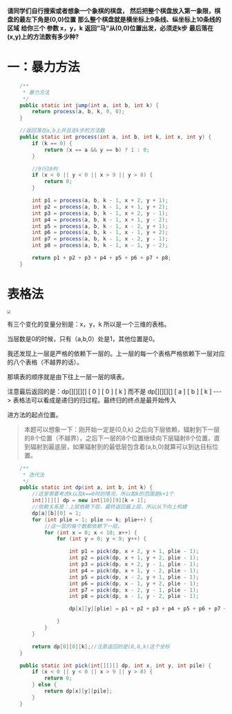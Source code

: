

**请同学们自行搜索或者想象一个象棋的棋盘，**
**然后把整个棋盘放入第一象限，棋盘的最左下角是(0,0)位置**
**那么整个棋盘就是横坐标上9条线、纵坐标上10条线的区域**
**给你三个 参数 x，y，k**
**返回“马”从(0,0)位置出发，必须走k步**
**最后落在(x,y)上的方法数有多少种?**



# 一：暴力方法



```java
	/**
     * 暴力方法
     */
    public static int jump(int a, int b, int k) {
        return process(a, b, k, 0, 0);
    }

    //返回落在a,b上并且走k步的方法数
    public static int process(int a, int b, int k, int x, int y) {
        if (k == 0) {
            return (x == a && y == b) ? 1 : 0;
        }

        //9行10列
        if (x < 0 || y < 0 || x > 9 || y > 8) {
            return 0;
        }

        int p1 = process(a, b, k - 1, x + 2, y + 1);
        int p2 = process(a, b, k - 1, x + 1, y + 2);
        int p3 = process(a, b, k - 1, x + 2, y - 1);
        int p4 = process(a, b, k - 1, x + 1, y - 2);
        int p5 = process(a, b, k - 1, x - 2, y + 1);
        int p6 = process(a, b, k - 1, x - 1, y + 2);
        int p7 = process(a, b, k - 1, x - 2, y - 1);
        int p8 = process(a, b, k - 1, x - 1, y - 2);

        return p1 + p2 + p3 + p4 + p5 + p6 + p7 + p8;
    }
```



# 表格法



<img src="D:/%E4%BD%A0%E5%A5%BDJava/1504.jpg" style="zoom:50%;" />

有三个变化的变量分别是：x，y，k 所以是一个三维的表格。

当层数是0的时候，只有（a,b,0）处是1，其他位置是0。

我还发现上一层是严格的依赖下一层的。上一层的每一个表格严格依赖下一层对应的八个表格（不越界的话）。

那填表的顺序就是由下往上一层一层的填表。

注意最后返回的是：dp[][][][] [ 0 ] [ 0 ] [ k ] 而不是 dp[][][][] [ a ] [ b ] [ k ]   ---> 表格法可以看成是递归的归过程。最终归的终点是最开始传入

进方法的起点位置。 

> 本题可以想象一下：刚开始一定是(0,0,k) 之后向下层依赖，辐射到下一层的8个位置（不越界），之后下一层的8个位置继续向下层辐射8个位置，直到辐射到最底层，如果辐射到的最低层包含着(a,b,0)就算可以到达目标位置。



```java
	/**
     * 迭代法
     */
    public static int dp(int a, int b, int k) {
        //这里需要考虑k以及k==0时的情况，所以取k的范围是k+1个
        int[][][] dp = new int[10][9][k + 1];
        //依赖关系是：上层依赖下层，最终返回最上层，所以从下向上构建
        dp[a][b][0] = 1;
        for (int plie = 1; plie <= k; plie++) {
            //这一层的每个数都依赖下一层。
            for (int x = 0; x < 10; x++) {
                for (int y = 0; y < 9; y++) {

                    int p1 = pick(dp, x + 2, y + 1, plie - 1);
                    int p2 = pick(dp, x + 1, y + 2, plie - 1);
                    int p3 = pick(dp, x + 2, y - 1, plie - 1);
                    int p4 = pick(dp, x + 1, y - 2, plie - 1);
                    int p5 = pick(dp, x - 2, y + 1, plie - 1);
                    int p6 = pick(dp, x - 1, y + 2, plie - 1);
                    int p7 = pick(dp, x - 2, y - 1, plie - 1);
                    int p8 = pick(dp, x - 1, y - 2, plie - 1);

                    dp[x][y][plie] = p1 + p2 + p3 + p4 + p5 + p6 + p7 + p8;

                }
            }
        }

        return dp[0][0][k];//注意返回的是(0,0,k)这个坐标
    }

    public static int pick(int[][][] dp, int x, int y, int pile) {
        if (x < 0 || y < 0 || x > 9 || y > 8) {
            return 0;
        } else {
            return dp[x][y][pile];
        }
    }
```

 

